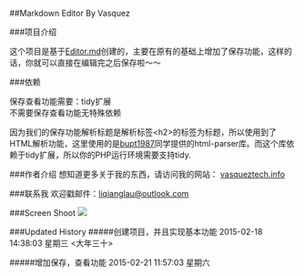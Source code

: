 ##Markdown Editor By Vasquez

###项目介绍

这个项目是基于[Editor.md](https://pandao.github.io/editor.md/examples/index.html "Editor.md")创建的，主要在原有的基础上增加了保存功能，这样的话，你就可以直接在编辑完之后保存啦～～

###依赖

保存查看功能需要：tidy扩展<br/>
不需要保存查看功能无特殊依赖

因为我们的保存功能解析标题是解析标签&lt;h2&gt;的标签为标题，所以使用到了HTML解析功能，这里使用的是[bupt1987](https://github.com/bupt1987/HtmlParser "bupt1987")同学提供的html-parser库。而这个库依赖于tidy扩展，所以你的PHP运行环境需要支持tidy.

###作者介绍
想知道更多关于我的东西，请访问我的网站：   [vasqueztech.info](http://vasqueztech.info "vasqueztech.info")

###联系我
欢迎戳邮件：liqianglau@outlook.com


###Screen Shoot
![](https://github.com/luke0922/MarkdownEditor/blob/master/Screenshoot.jpg)

###Updated History
#####创建项目，并且实现基本功能
	2015-02-18 14:38:03 星期三 <大年三十>
	
#####增加保存，查看功能
	2015-02-21 11:57:03 星期六 
